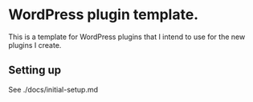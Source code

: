 # WordPress plugin template.

This is a template for WordPress plugins that I intend to use for the new plugins I create.

## Setting up

See ./docs/initial-setup.md